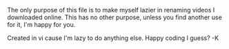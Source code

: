 The only purpose of this file is to make myself lazier in renaming videos I downloaded online.
This has no other purpose, unless you find another use for it, I'm happy for you.

Created in vi cause I'm lazy to do anything else. Happy coding I guess?
-K